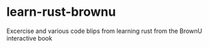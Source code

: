 # learn-rust-brownu
Excercise and various code blips from learning rust from the BrownU interactive book
